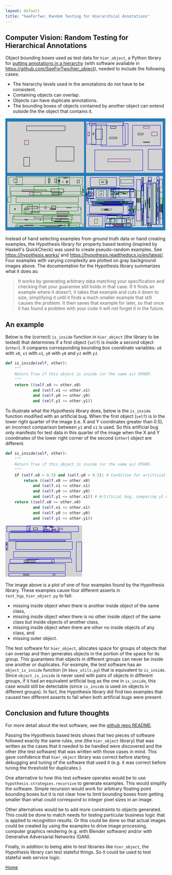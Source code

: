 ```yaml
---
layout: default
title: "SeeForTwo: Random Testing for Hierarchical Annotations"
---
```


## Computer Vision: Random Testing for Hierarchical Annotations

Object bounding boxes used as test data for `hier_object`, a Python library for
[putting annotations in a hierarchy](hierarchical_annotations) (with software available in
<https://github.com/SeeForTwo/hier_object>),
needed to include the following cases:

* The hierarchy levels used in the annotations do not have to be
  consistent.
* Containing objects can overlap.
* Objects can have duplicate annotations.
* The bounding boxes of objects contained by another object can extend
  outside the the object that contains it.

![examples of test data](/assets/img/random_objects.jpg)

Instead of hand selecting examples from ground truth data or hand
creating examples, the Hypothesis library for property based testing
(inspired by Haskell's QuickCheck) was used to create pseudo-random examples.
See
<https://hypothesis.works/> and <https://hypothesis.readthedocs.io/en/latest/>.
Four examples with varying complexity are plotted on gray background images above.
The documentation for the Hypothesis library summarizes what it does as:

> It works by generating arbitrary data matching your specification
> and checking that your guarantee still holds in that case. If it
> finds an example where it doesn’t, it takes that example and cuts it
> down to size, simplifying it until it finds a much smaller example
> that still causes the problem. It then saves that example for later,
> so that once it has found a problem with your code it will not
> forget it in the future.

## An example

Below is the (correct) `is_inside` function in `hier_object` (the
library to be tested) that determines if a first object (`self`)
is inside a second object (`other`).
It compares corresponding bounding box coordinate variables:
`x0` with `x0`, `x1` with `x1`, `y0` with `y0` and *`y1` with `y1`*.

```python
def is_inside(self, other):
    """
    Return True if this object is inside (or the same as) OTHER.
    """
    return ((self.x0 >= other.x0)
            and (self.x1 <= other.x1)
            and (self.y0 >= other.y0)
            and (self.y1 <= other.y1))
```

To illustrate what the Hypothesis library does, below is the
`is_inside` function modified with an artificial bug. When the first
object (`self`) is in the lower right quarter of the image (i.e. X and Y
coordinates greater than 0.5), an incorrect comparison between `y1` and
`x1` is used. So this artificial bug only manifests for test data
in this quarter of the image when the X and Y coordinates of the lower
right corner of the second (`other`) object are different.

```python
def is_inside(self, other):
    """
    Return True if this object is inside (or the same as) OTHER.
    """
    if (self.x0 > 0.5) and (self.y0 > 0.5): # Condition for artificial bug, lower right corner
        return ((self.x0 >= other.x0)
            and (self.x1 <= other.x1)
            and (self.y0 >= other.y0)
            and (self.y1 <= other.x1)) # Artificial bug, comparing y1 with x1, not y1 with y1
    return ((self.x0 >= other.x0)
            and (self.x1 <= other.x1)
            and (self.y0 >= other.y0)
            and (self.y1 <= other.y1))
```

![Example of ???](/assets/img/is_inside_demo1d.jpg)

The image above is a plot of one of four examples found by the Hypothesis library.
These examples cause four different asserts in `test_hyp_hier_object.py` to fail:
* missing inside object when there is another inside object of the same class,
* missing inside object when there is no other inside object of the
  same class but inside objects of another class,
* missing inside object when there are other no inside objects of any class, and
* missing outer object.

The test software for `hier_object`, allocates space for groups of
objects that can overlap and then generates objects in the portion of
the space for its group.  This guarantees that objects in different
groups can never be inside one another or duplicates.  For example,
the test software has an `object_is_inside` function (in
`bbox_utils.py`) that is equivalent to `is_inside`. Since
`object_is_inside` is never used with pairs of objects in different
groups, if it had an equivalent artificial bug as the one in
`is_inside`, this case would still be detectable (since `is_inside` is
used on objects in different groups). In fact, the Hypothesis library
did find two examples that caused two different asserts to fail when
both artificial bugs were present.

## Conclusion and future thoughts

For more detail about the test software, see the [github repo
README](https://github.com/SeeForTwo/hier_object/test/README.md).

Passing the Hypothesis based tests shows that two pieces of software
followed exactly the same rules, one (the `hier_object` library) that
was written as the cases that it needed to be handled were discovered
and the other (the test software) that was written with those cases
in mind. This gave confidence that `hier_object` library was correct
before starting debugging and tuning of the software that used it
(e.g. it was correct before tuning the threshold for duplicates.).

One alternative to how this test software operates would be to use
`hypothesis.strategies.recursive` to generate examples.  This would
simplify the software. Simple recursion would work for arbitrary
floating point bounding boxes but it is not clear how to limit
bounding boxes from getting smaller than what could correspond to
integer pixel sizes in an image.

Other alternatives would be to add more constraints to objects
generated. This could be done to match needs for testing particular
business logic that is applied to recognition results. Or this could be
done so that actual images could be created by using the examples to
drive image processing, computer graphics rendering (e.g. with Blender
software) and/or with Generative Adversarial Networks (GAN).

Finally, in addition to being able to test libraries like `hier_object`,
the Hypothesis library can test stateful things. So it could be used
to test stateful web service logic.

[Home](./)



